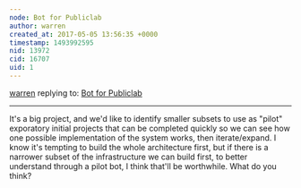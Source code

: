 ```yaml
---
node: Bot for Publiclab
author: warren
created_at: 2017-05-05 13:56:35 +0000
timestamp: 1493992595
nid: 13972
cid: 16707
uid: 1
---
```




[warren](../profile/warren) replying to: [Bot for Publiclab](../notes/ryzokuken/02-28-2017/bot-for-publiclab)

----
It's a big project, and we'd like to identify smaller subsets to use as "pilot" exporatory initial projects that can be completed quickly so we can see how one possible implementation of the system works, then iterate/expand. I know it's tempting to build the whole architecture first, but if there is a narrower subset of the infrastructure we can build first, to better understand through a pilot bot, I think that'll be worthwhile. What do you think?